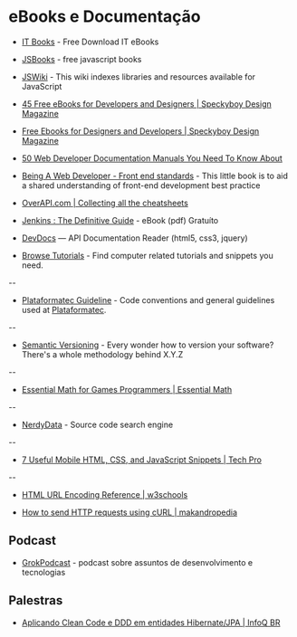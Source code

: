 # eBooks e Documentação 

* [IT Books](http://it-ebooks.info/) - Free Download IT eBooks

* [JSBooks](http://jsbooks.revolunet.com/) - free javascript books

* [JSWiki](http://jswiki.org/) - This wiki indexes libraries and resources available for JavaScript

* [45 Free eBooks for Developers and Designers | Speckyboy Design Magazine](http://speckyboy.com/2011/01/12/45-free-ebooks-for-developers-and-designers/)

* [Free Ebooks for Designers and Developers | Speckyboy Design Magazine](http://speckyboy.com/2013/06/10/free-ebooks-for-designers-and-developers/)

* [50 Web Developer Documentation Manuals You Need To Know About](http://www.codedevelopr.com/articles/50-web-developer-documentation-manuals-you-need-to-know-about/)

* [Being A Web Developer - Front end standards](http://www.yellowshoe.com.au/standards/) - This little book is to aid a shared understanding of front-end development best practice

* [OverAPI.com | Collecting all the cheatsheets](http://overapi.com/)

* [Jenkins : The Definitive Guide](http://www.wakaleo.com/download-free-document) - eBook (pdf) Gratuíto

* [DevDocs](http://devdocs.io/) — API Documentation Reader (html5, css3, jquery)

* [Browse Tutorials](http://browse-tutorials.com/) - Find computer related tutorials and snippets you need.

--

* [Plataformatec Guideline](http://guidelines.plataformatec.com.br/) - Code conventions and general guidelines used at [Plataformatec](http://plataformatec.com.br/).

--

* [Semantic Versioning](http://semver.org/) - Every wonder how to version your software? There's a whole methodology behind X.Y.Z

--

* [Essential Math for Games Programmers | Essential Math](http://www.essentialmath.com/tutorial.htm)

--

* [NerdyData](http://nerdydata.com/) - Source code search engine

--

* [7 Useful Mobile HTML, CSS, and JavaScript Snippets | Tech Pro](http://tech.pro/blog/1557/7-useful-mobile-html-css-and-javascript-snippets)

--

* [HTML URL Encoding Reference | w3schools](http://www.w3schools.com/tags/ref_urlencode.asp)

* [How to send HTTP requests using cURL | makandropedia](https://makandracards.com/makandra/1145-how-to-send-http-requests-using-curl)


## Podcast

* [GrokPodcast](http://www.grokpodcast.com/) - podcast sobre assuntos de desenvolvimento e tecnologias 


## Palestras

* [Aplicando Clean Code e DDD em entidades Hibernate/JPA | InfoQ BR](http://www.infoq.com/br/presentations/clean-code-ddd-hibernate-jpa)

